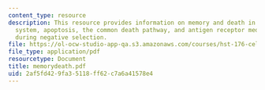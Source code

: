 ```yaml
---
content_type: resource
description: This resource provides information on memory and death in the immune
  system, apoptosis, the common death pathway, and antigen receptor mediated apoptosis
  during negative selection.
file: https://ol-ocw-studio-app-qa.s3.amazonaws.com/courses/hst-176-cellular-and-molecular-immunology-fall-2005/2af5fd429fa35118ff62c7a6a41578e4_memorydeath.pdf
file_type: application/pdf
resourcetype: Document
title: memorydeath.pdf
uid: 2af5fd42-9fa3-5118-ff62-c7a6a41578e4
---
```

